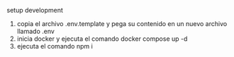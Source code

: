 setup development

1. copia el archivo .env.template y pega su contenido en un nuevo archivo llamado .env
2. inicia docker y ejecuta el comando docker compose up -d
3. ejecuta el comando npm i